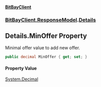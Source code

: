 #### [BitBayClient](./index.md 'index')
### [BitBayClient.ResponseModel](./BitBayClient-ResponseModel.md 'BitBayClient.ResponseModel').[Details](./BitBayClient-ResponseModel-Details.md 'BitBayClient.ResponseModel.Details')
## Details.MinOffer Property
Minimal offer value to add new offer.  
```csharp
public decimal MinOffer { get; set; }
```
#### Property Value
[System.Decimal](https://docs.microsoft.com/en-us/dotnet/api/System.Decimal 'System.Decimal')  
